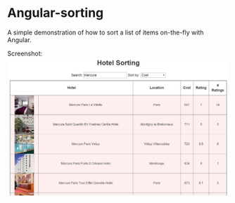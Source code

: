 Angular-sorting
==========

A simple demonstration of how to sort a list of items on-the-fly with Angular.

Screenshot:
![Screenshot](https://raw.githubusercontent.com/joetm/angular-sorting/master/img/screenshot.jpg)
